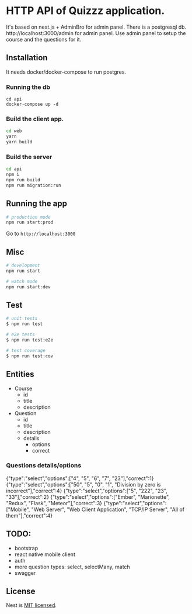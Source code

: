 # HTTP API of Quizzz application.

It's based on nest.js + AdminBro for admin panel.
There is a postgresql db.
http://localhost:3000/admin for admin panel.
Use admin panel to setup the course and the questions for it.


## Installation

It needs docker/docker-compose to run postgres.

### Running the db

```
cd api
docker-compose up -d
```

### Build the client app.

```bash
cd web
yarn
yarn build
```

### Build the server

```bash
cd api
npm i
npm run build
npm run migration:run
```


## Running the app

```bash
# production mode
npm run start:prod
```

Go to `http://localhost:3000`


## Misc

```bash
# development
npm run start

# watch mode
npm run start:dev

```

## Test

```bash
# unit tests
$ npm run test

# e2e tests
$ npm run test:e2e

# test coverage
$ npm run test:cov
```


## Entities

- Course
    - id
    - title
    - description
- Question
    - id
    - title
    - description
    - details
        - options
        - correct

### Questions details/options

{"type":"select","options":["4", "5", "6", "7", "23"],"correct":1}
{"type":"select","options":["50", "5", "0", "1", "Division by zero is incorrect"],"correct":4}
{"type":"select","options":["5", "222", "23", "33"],"correct":2}
{"type":"select","options":["Ember", "Marionette", "Redux", "Flask", "Meteor"],"correct":3}
{"type":"select","options":["Mobile", "Web Server", "Web Client Application", "TCP/IP Server", "All of them"],"correct":4}


## TODO:

- bootstrap
- react native mobile client
- auth
- more question types: select, selectMany, match
- swagger



## License

Nest is [MIT licensed](LICENSE).
